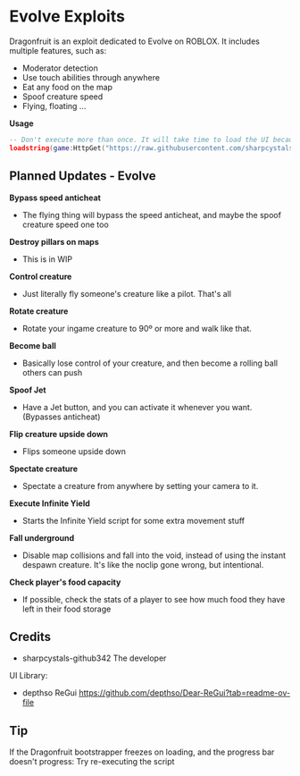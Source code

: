 # Evolve Exploits
Dragonfruit is an exploit dedicated to Evolve on ROBLOX. It includes multiple features, such as:
- Moderator detection
- Use touch abilities through anywhere
- Eat any food on the map
- Spoof creature speed
- Flying, floating
...

**Usage**
```lua
-- Don't execute more than once. It will take time to load the UI because of obfuscation
loadstring(game:HttpGet("https://raw.githubusercontent.com/sharpcystals-github342/Dragonfruit/refs/heads/main/DragonfruitLoader.lua"))()
```

## Planned Updates - Evolve
**Bypass speed anticheat**

- The flying thing will bypass the speed anticheat, and maybe the spoof creature speed one too

**Destroy pillars on maps**

- This is in WIP

**Control creature**

- Just literally fly someone's creature like a pilot. That's all

**Rotate creature**

- Rotate your ingame creature to 90º or more and walk like that.

**Become ball**

- Basically lose control of your creature, and then become a rolling ball others can push

**Spoof Jet**

- Have a Jet button, and you can activate it whenever you want. (Bypasses anticheat)

**Flip creature upside down**

- Flips someone upside down

**Spectate creature**

- Spectate a creature from anywhere by setting your camera to it.

**Execute Infinite Yield**

- Starts the Infinite Yield script for some extra movement stuff

**Fall underground**

- Disable map collisions and fall into the void, instead of using the instant despawn creature. It's like the noclip gone wrong, but intentional.

**Check player's food capacity**

- If possible, check the stats of a player to see how much food they have left in their food storage

## Credits
- sharpcystals-github342 The developer

UI Library:
- depthso ReGui https://github.com/depthso/Dear-ReGui?tab=readme-ov-file

## Tip
If the Dragonfruit bootstrapper freezes on loading, and the progress bar doesn't progress: Try re-executing the script
